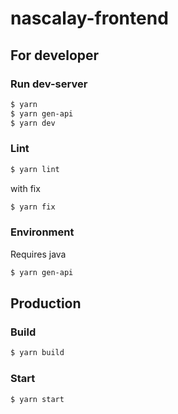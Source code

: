 # nascalay-frontend

## For developer

### Run dev-server

```sh
$ yarn
$ yarn gen-api
$ yarn dev
```

### Lint
```sh
$ yarn lint
```

with fix
```sh
$ yarn fix
```

### Environment
Requires java
```sh
$ yarn gen-api
```
## Production

### Build

```sh
$ yarn build
```

### Start
```sh
$ yarn start
```
